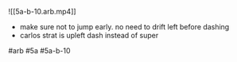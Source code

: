 

![[5a-b-10.arb.mp4]]

* make sure not to jump early. no need to drift left before dashing
* carlos strat is upleft dash instead of super

#arb #5a #5a-b-10

